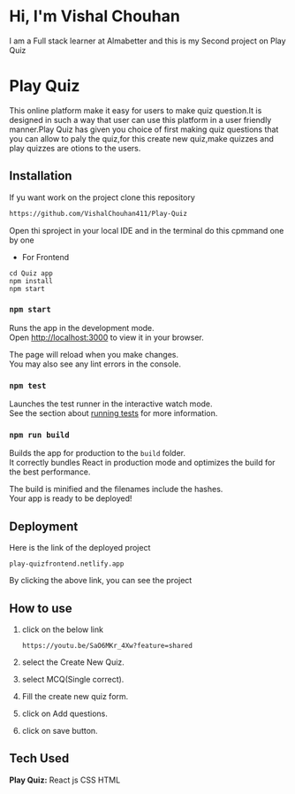 # Hi, I'm Vishal Chouhan
I am a Full stack learner at Almabetter and this is my Second project on Play Quiz

# Play Quiz

This online platform make it easy for users to make quiz question.It is designed in such a way that
user can use this platform in a user friendly manner.Play Quiz has given you choice of first making 
quiz questions that you can allow to paly the quiz,for this create new quiz,make quizzes and play 
quizzes are otions to the users.

## Installation 

If yu want work on the project clone this repository

```bash
https://github.com/VishalChouhan411/Play-Quiz
```
Open thi sproject in your local IDE and in the terminal do this cpmmand one by one
- For Frontend
```
cd Quiz app
npm install
npm start
```

### `npm start`

Runs the app in the development mode.\
Open [http://localhost:3000](http://localhost:3000) to view it in your browser.

The page will reload when you make changes.\
You may also see any lint errors in the console.

### `npm test`

Launches the test runner in the interactive watch mode.\
See the section about [running tests](https://facebook.github.io/create-react-app/docs/running-tests) for more information.

### `npm run build`

Builds the app for production to the `build` folder.\
It correctly bundles React in production mode and optimizes the build for the best performance.

The build is minified and the filenames include the hashes.\
Your app is ready to be deployed!

## Deployment
 Here is the link of the deployed project
 ```
play-quizfrontend.netlify.app

 ```
By clicking the above link, you can see the project

## How to use

1. click on the below link

   ```
   https://youtu.be/SaO6MKr_4Xw?feature=shared
   ```
2. select the Create New Quiz.
3. select MCQ(Single correct).
4. Fill the create new quiz form.
5. click on Add questions. 
6. click on save button.

## Tech Used

**Play Quiz:** React js
CSS
HTML



               

